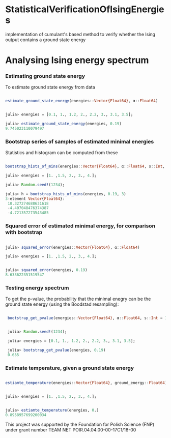 # StatisticalVerificationOfIsingEnergies
implementation of cumulant's based method to verify whether the Ising output contains a ground state energy


# Analysing Ising energy spectrum

### Estimating ground state energy


To estimate ground state energy from data

```julia

estimate_ground_state_energy(energies::Vector{Float64}, α::Float64)


julia> energies = [0.1, 1., 1.2, 2., 2.2, 3., 3.1, 3.5];

julia> estimate_ground_state_energy(energies, 0.19)
9.745023110079497

```

### Bootstrap series of samples of estimated minimal energies

Statistics and histogram can be computed from these


```julia

bootstrap_hists_of_mins(energies::Vector{Float64}, α::Float64, s::Int, l::Int=length(x))

julia> energies = [1. ,1.5, 2., 3., 4.];

julia> Random.seed!(1234);

julia> h = bootstrap_hists_of_mins(energies, 0.19, 3)
3-element Vector{Float64}:
 10.327274688631618
 -4.407048476374387
 -4.721357273543485
```

### Squared error of estimated minimal energy, for comparison with bootstrap

```julia

julia> squared_error(energies::Vector{Float64}, α::Float64)

julia> energies = [1. ,1.5, 2., 3., 4.];


julia> squared_error(energies, 0.19)
8.633622351519547

```


### Testing energy spectrum

To get the p-value, the probability that the minimal enegry can be the ground state energy (using the Boodstad resampling):

```julia

 bootstrap_get_pvalue(energies::Vector{Float64}, α::Float64, s::Int = 1_000)


 julia> Random.seed!(1234);

 julia> energies = [0.1, 1., 1.2, 2., 2.2, 3., 3.1, 3.5];

 julia> bootstrap_get_pvalue(energies, 0.19)
 0.655


```


### Estimate temperature, given a ground state energy

```julia

estiamte_temperature(energies::Vector{Float64}, ground_energy::Float64)


julia> energies = [1. ,1.5, 2., 3., 4.];


julia> estiamte_temperature(energies, 0.)
0.8958957699200034


```

This project was supported by the Foundation for Polish Science (FNP) under grant number TEAM NET POIR.04.04.00-00-17C1/18-00
